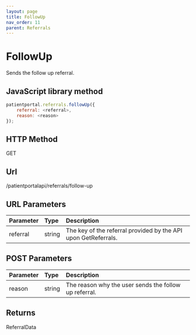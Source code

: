 ```yaml
---
layout: page
title: FollowUp
nav_order: 11
parent: Referrals
---
```


# FollowUp

Sends the follow up referral.

## JavaScript library method

```javascript
patientportal.referrals.followUp({
    referral: <referral>,
    reason: <reason>
});
```

## HTTP Method

GET

## ****Url****

/patientportalapi/referrals/follow-up

## URL Parameters

| Parameter | Type   | Description                                                 |
|:----------|:-------|:------------------------------------------------------------|
| referral | string | The key of the referral provided by the API upon GetReferrals. |

## POST Parameters

| Parameter | Type   | Description                                                 |
|:----------|:-------|:------------------------------------------------------------|
| reason | string | The reason why the user sends the follow up referral. |

## Returns

ReferralData
